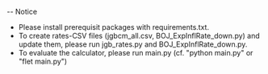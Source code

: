 -- Notice
- Please install prerequisit packages with requirements.txt.
- To create rates-CSV files (jgbcm_all.csv, BOJ_ExpInflRate_down.py) and update them, please run jgb_rates.py and BOJ_ExpInflRate_down.py.
- To evaluate the calculator, please run main.py (cf. "python main.py" or "flet main.py")
```

